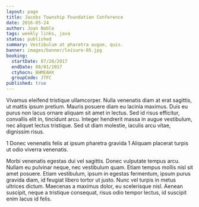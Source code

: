 ```yaml
---
layout: page
title: Jacobs Township Foundation Conference
date: 2016-05-24
author: Joan Noble
tags: weekly links, java
status: published
summary: Vestibulum at pharetra augue, quis.
banner: images/banner/leisure-05.jpg
booking:
  startDate: 07/28/2017
  endDate: 08/01/2017
  ctyhocn: BHMEAHX
  groupCode: JTFC
published: true
---
```

Vivamus eleifend tristique ullamcorper. Nulla venenatis diam at erat sagittis, ut mattis ipsum pretium. Mauris posuere diam eu lacinia maximus. Duis eu purus non lacus ornare aliquam sit amet in lectus. Sed id risus efficitur, convallis elit in, tincidunt arcu. Integer hendrerit massa in augue vestibulum, nec aliquet lectus tristique. Sed ut diam molestie, iaculis arcu vitae, dignissim risus.

1 Donec venenatis felis at ipsum pharetra gravida
1 Aliquam placerat turpis ut odio viverra venenatis.

Morbi venenatis egestas dui vel sagittis. Donec vulputate tempus arcu. Nullam eu pulvinar neque, nec vestibulum quam. Etiam tempus mollis nisl sit amet posuere. Etiam vestibulum, ipsum in egestas fermentum, ipsum purus gravida diam, id feugiat libero tortor ut justo. Nunc vel turpis in metus ultrices dictum. Maecenas a maximus dolor, eu scelerisque nisl. Aenean suscipit, neque a tristique consequat, risus odio tempor lectus, id suscipit enim lacus id felis.
